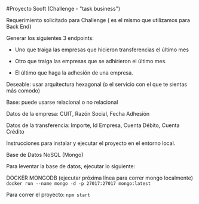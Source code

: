 #Proyecto Sooft (Challenge - "task business") 


Requerimiento solicitado para Challenge ( es el mismo que utilizamos para Back End)

Generar los siguientes 3 endpoints:

- Uno que traiga las empresas que hicieron transferencias el último mes

- Otro que traiga las empresas que se adhirieron el último mes.

- El último que haga la adhesión de una empresa.

Deseable: usar arquitectura hexagonal (o el servicio con el que te sientas más comodo)

Base: puede usarse relacional o no relacional

Datos de la empresa: CUIT, Razón Social, Fecha Adhesión

Datos de la transferencia: Importe, Id Empresa, Cuenta Débito, Cuenta Crédito

Instrucciones para instalar y ejecutar el proyecto en el entorno local.


Base de Datos NoSQL (Mongo)

Para leventar la base de datos, ejecutar lo siguiente:

DOCKER MONGODB (ejecutar próxima línea para correr mongo localmente)
`docker run --name mongo -d -p 27017:27017 mongo:latest`

Para correr el proyecto:
`npm start`